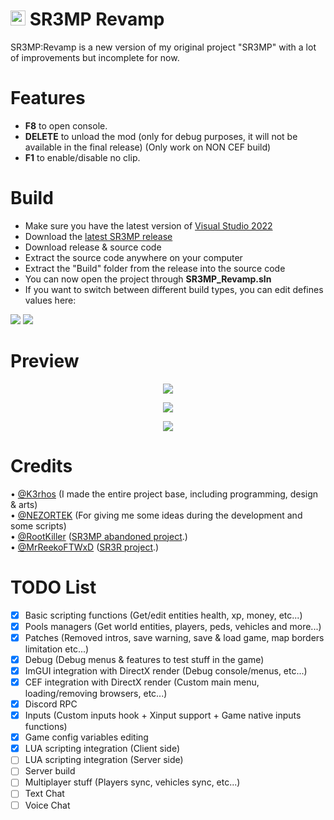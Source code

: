# <img src="https://i.imgur.com/FVFGXkr.png" width="24" height="24"> SR3MP Revamp

SR3MP:Revamp is a new version of my original project "SR3MP" with a lot of improvements but incomplete for now.

# Features

- **F8** to open console.
- **DELETE** to unload the mod (only for debug purposes, it will not be available in the final release) (Only work on NON CEF build)
- **F1** to enable/disable no clip.

# Build

- Make sure you have the latest version of [Visual Studio 2022](https://visualstudio.microsoft.com/fr/vs/whatsnew/)
- Download the [latest SR3MP release](https://github.com/SR3-MP/SR3MP-Revamp/releases)
- Download release & source code
- Extract the source code anywhere on your computer
- Extract the "Build" folder from the release into the source code
- You can now open the project through **SR3MP_Revamp.sln**
- If you want to switch between different build types, you can edit defines values here:

<img src="https://i.imgur.com/SVVVtO2.png">
<img src="https://i.imgur.com/ranBmOf.png">

# Preview

<p align="center"><img src="https://i.imgur.com/0FkisxD.png"></p>
<p align="center"><img src="https://i.imgur.com/ZWYAp2N.jpg"></p>
<p align="center"><img src="https://i.imgur.com/BY6mJOA.jpg"></p>

# Credits

• <a href="https://github.com/K3rhos">@K3rhos</a> (I made the entire project base, including programming, design & arts)<br>
• <a href="https://github.com/NEZORTEK">@NEZORTEK</a> (For giving me some ideas during the development and some scripts)<br>
• <a href="https://github.com/RootKiller">@RootKiller</a> (<a href="https://github.com/RootKiller/sr3mp-Abandoned/">SR3MP abandoned project</a>.)<br>
• <a href="https://github.com/MrReekoFTWxD">@MrReekoFTWxD</a> (<a href="https://github.com/MrReekoFTWxD/SR3R">SR3R project</a>.)<br>

# TODO List

- [x] Basic scripting functions (Get/edit entities health, xp, money, etc...)
- [x] Pools managers (Get world entities, players, peds, vehicles and more...)
- [x] Patches (Removed intros, save warning, save & load game, map borders limitation etc...)
- [x] Debug (Debug menus & features to test stuff in the game)
- [x] ImGUI integration with DirectX render (Debug console/menus, etc...)
- [x] CEF integration with DirectX render (Custom main menu, loading/removing browsers, etc...)
- [x] Discord RPC
- [x] Inputs (Custom inputs hook + Xinput support + Game native inputs functions)
- [x] Game config variables editing
- [x] LUA scripting integration (Client side)
- [ ] LUA scripting integration (Server side)
- [ ] Server build
- [ ] Multiplayer stuff (Players sync, vehicles sync, etc...)
- [ ] Text Chat
- [ ] Voice Chat

